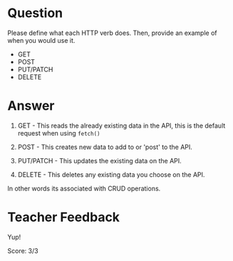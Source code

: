 # Question

Please define what each HTTP verb does. Then, provide an example of when you would use it.

- GET
- POST
- PUT/PATCH
- DELETE

# Answer

1. GET - This reads the already existing data in the API, this is the default request when using `fetch()`

2. POST - This creates new data to add to or 'post' to the API.

3. PUT/PATCH - This updates the existing data on the API.

4. DELETE - This deletes any existing data you choose on the API.

In other words its associated with CRUD operations.

# Teacher Feedback

Yup!

Score: 3/3